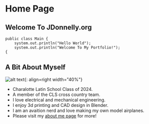 # Home Page



## Welcome To JDonnelly.org
    public class Main {
        system.out.println("Hello World");
        system.out.println("Welcome To My Portfolio!");
    {
        
## A Bit About Myself
![alt text](assets/icon.png){: align=right width="40%"}
  


*  Charalotte Latin School Class of 2024.
*  A member of the CLS cross country team.
*  I love electrical and mechanical engineering.
*  I enjoy 3d printing and CAD design in Blender.
*  I am an avaition nerd and love making my own model airplanes.
*  Please visit my [about me page](bio.md) for more!




        
